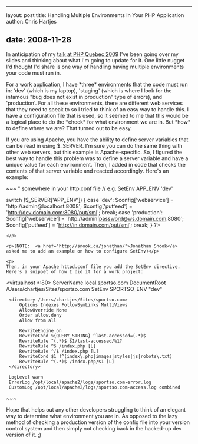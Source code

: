 <hr />

<p>layout: post
title: Handling Multiple Environments In Your PHP Application
author: Chris Hartjes</p>

<h2>date: 2008-11-28</h2>

<p>In anticipation of my <a href="http://conf.phpquebec.com/en/session#deployment_is_not_a_4_letter_word">talk at PHP Quebec 2009</a> I've been going over my slides and thinking about what I'm going to update for it.  One little nugget I'd thought I'd share is one way of handling having multiple environments your code must run in.
</p>

<p>
For a work application, I have *three* environments that the code must run in:  'dev' (which is my laptop), 'staging' (which is where I look for the infamous "bug does not exist in production" type of errors), and 'production'.  For all these environments, there are different web services that they need to speak to so I tried to think of an easy way to handle this.  I have a configuration file that is used, so it seemed to me that this would be a logical place to do the *check* for what environment we are in.  But *how* to define where we are?  That turned out to be easy.
</p>

<p>
If you are using Apache, you have the ability to define server variables that can be read in using $_SERVER.  I'm sure you can do the same thing with other web servers, but this example is Apache-specific.  So, I figured the best way to handle this problem was to define a server variable and have a unique value for each environment.  Then, I added in code that checks the contents of that server variable and reacted accordingly.  Here's an example:
</p>

<p>
~~~
<?php
// In Apache, add SetEnv APP_ENV "<unique environment value>" somewhere in your http.conf file
// e.g. SetEnv APP_ENV 'dev'

switch ($_SERVER['APP_ENV']) {
    case 'dev':
        $config['webservice'] = 'http://admin@localhost:8008';
        $config['putfeed'] = 'http://dev.domain.com:8080/put/sml';
        break;
    case 'production':
        $config['webservice'] = 'http://admin|password@ws.domain.com:8080';
        $config['putfeed'] = 'http://in.domain.com/put/sml';
        break;
}
?>
~~~
</p>

<p>(NOTE:  <a href="http://snook.ca/jonathan/">Jonathan Snook</a> asked me to add an example on how to configure SetEnv)</p>

<p>
Then, in your Apache httpd.conf file you add the SetEnv directive.  Here's a snippet of how I did it for a work project:
~~~
<virtualhost *:80> 
     ServerName local.sportso.com 
     DocumentRoot /Users/chartjes/Sites/sportso.com 
     SetEnv SPORTSO_ENV "dev" 
  
     <directory /Users/chartjes/Sites/sportso.com> 
         Options Indexes FollowSymLinks MultiViews 
         AllowOverride None 
         Order allow,deny 
         Allow from all 
          
         RewriteEngine on 
         RewriteCond %{QUERY_STRING} ^last-accessed=(.*)$ 
         RewriteRule ^(.*)$ $1/last-accessed/%1? 
         RewriteRule ^$ /index.php [L] 
         RewriteRule ^/$ /index.php [L] 
         RewriteCond $1 !^(index\.php|images|styles|js|robots\.txt) 
         RewriteRule ^(.*)$ /index.php/$1 [L] 
     </directory> 
      
     LogLevel warn 
     ErrorLog /opt/local/apache2/logs/sportso.com-error.log 
     CustomLog /opt/local/apache2/logs/sportso.com-access.log combined 
</virtualhost> 
~~~
</p>

<p>
Hope that helps out any other developers struggling to think of an elegant way to determine what environment you are in.  As opposed to the lazy method of checking a production version of the config file into your version control system and then simply not checking back in the hacked-up dev version of it. ;)
</p>
